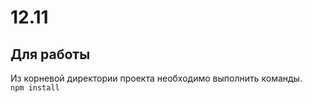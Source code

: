 # 12.11
## Для работы
Из корневой директории проекта необходимо выполнить команды.    
```npm install```
